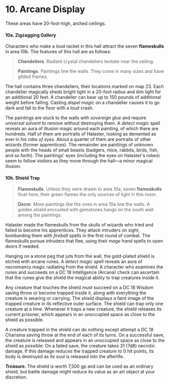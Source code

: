 # 10. Arcane Display

These areas have 20-foot-high, arched ceilings.

#### 10a. Zigzagging Gallery

Characters who make a loud racket in this hall attract the seven **flameskulls** in area 10b. The features of this hall are as follows:

>**Chandeliers**. Radiant crystal chandeliers levitate near the ceiling.
>
>**Paintings**. Paintings line the walls. They come in many sizes and have gilded frames.
>

The hall contains three chandeliers, their locations marked on map 23. Each chandelier magically sheds bright light in a 20-foot radius and dim light for an additional 20 feet. A chandelier can bear up to 150 pounds of additional weight before falling. Casting *dispel magic* on a chandelier causes it to go dark and fall to the floor with a loud crash.

The paintings are stuck to the walls with *sovereign glue* and require *universal solvent* to remove without destroying them. A *detect magic* spell reveals an aura of illusion magic around each painting, of which there are hundreds. Half of them are portraits of Halaster, looking as demented as ever in his *robe of eyes*. About a quarter of them are portraits of other wizards (former apprentices). The remainder are paintings of unknown people with the heads of small beasts (badgers, mice, rabbits, birds, fish, and so forth). The paintings' eyes (including the eyes on Halaster's robes) seem to follow visitors as they move through the hall—a minor magical illusion.

#### 10b. Shield Trap

>**Flameskulls**. Unless they were drawn to area 10a, seven **flameskulls** float here, their green flames the only sources of light in this room.
>
>**Decor**. More paintings like the ones in area 10a line the walls. A golden shield encrusted with gemstones hangs on the south wall among the paintings.
>

Halaster made the flameskulls from the skulls of wizards who tried and failed to become his apprentices. They attack intruders on sight, bombarding them with *fireball* spells in the first round of combat. The flameskulls pursue intruders that flee, using their *mage hand* spells to open doors if needed.

Hanging on a stone peg that juts from the wall, the gold-plated shield is etched with arcane runes. A *detect magic* spell reveals an aura of necromancy magic radiating from the shield. A character who examines the runes and succeeds on a DC 18 Intelligence (Arcana) check can ascertain that the runes give the shield the magical ability to trap creatures inside it.

Any creature that touches the shield must succeed on a DC 18 Wisdom saving throw or become trapped inside it, along with everything the creature is wearing or carrying. The shield displays a faint image of the trapped creature in its reflective outer surface. The shield can trap only one creature at a time. Whenever it traps a new creature, the shield releases its current prisoner, which appears in an unoccupied space as close to the shield as possible.

A creature trapped in the shield can do nothing except attempt a DC 18 Charisma saving throw at the end of each of its turns. On a successful save, the creature is released and appears in an unoccupied space as close to the shield as possible. On a failed save, the creature takes 31 (7d8) necrotic damage. If this damage reduces the trapped creature to 0 hit points, its body is destroyed as its soul is released into the afterlife.

***Treasure.*** The shield is worth 7,500 gp and can be used as an ordinary shield, but battle damage might reduce its value as an art object at your discretion.